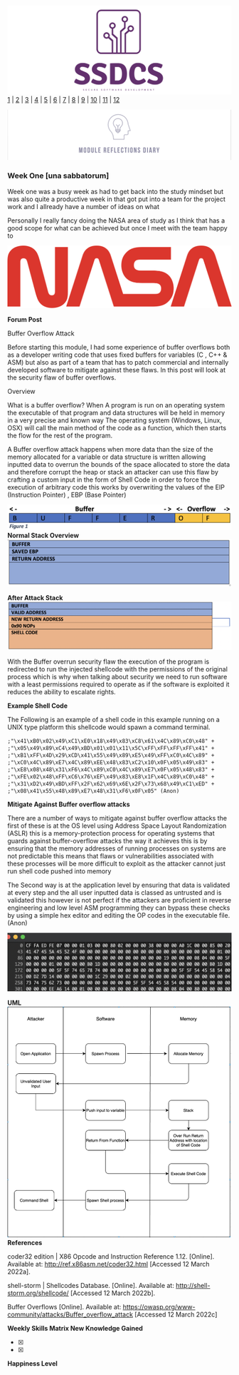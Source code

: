![Logo](Images/Logo.png)
[1](/MyPortfolio/SSDCS/Unit01.html) | [2](/MyPortfolio/SSDCS/Unit02.html) | [3](/MyPortfolio/SSDCS/Unit03.html) | [4](/MyPortfolio/SSDCS/Unit04.html) | [5](/MyPortfolio/SSDCS/Unit05.html) | [6](/MyPortfolio/SSDCS/Unit06.html) | [7](/MyPortfolio/SSDCS/Unit07.html) | [8](/MyPortfolio/SSDCS/Unit08.html) | [9](/MyPortfolio/SSDCS/Unit09.html) | [10](/MyPortfolio/SSDCS/Unit10.html) | [11](/MyPortfolio/SSDCS/Unit11.html) | [12](/MyPortfolio/SSDCS/Unit12.html)

![Logo](Images/Diary.png)
### Week One [una sabbatorum]

Week one was a busy week as had to get back into the study mindset but was also quite a productive week in that got put into a team for the project work and I allready have a number of ideas on what 

Personally I really fancy doing the NASA area of study as I think that has a good scope for what can be achieved but once I meet with the team happy to 

![Logo](Images/NASA.png)

**Forum Post**

Buffer Overflow Attack

Before starting this module, I had some experience of buffer overflows both as a developer writing code that uses fixed buffers for variables (C  , C++ & ASM) but also as part of a team that has to patch commercial and internally developed software to mitigate against these flaws. In this post will look at the security flaw of buffer overflows.

Overview

What is a buffer overflow? When A program is run on an operating system the executable of that program and data structures will be held in memory in a very precise and known way The operating system (Windows, Linux, OSX) will call the main method of the code as a function, which then starts the flow for the rest of the program.

A Buffer overflow attack happens when more data than the size of the memory allocated for a variable or data structure is written allowing inputted data to overrun the bounds of the space allocated to store the data and therefore corrupt the heap or stack an attacker can use this flaw by crafting a custom input in the form of Shell Code in order to force the execution of arbitrary code this works by overwriting the values of the EIP (Instruction Pointer) , EBP (Base Pointer)  

![BUFFER1](Images/BUFFER1.png)
**Normal Stack Overview**
![BUFFER2](Images/BUFFER2.png)

**After Attack Stack**
![BUFFER3](Images/BUFFER3.png)

With the Buffer overrun security flaw the execution of the program is redirected to run the injected shellcode with the permissions of the original process which is why when talking about security we need to run software with a least permissions required to operate as if the software is exploited it reduces the ability to escalate rights.  

**Example Shell Code**

The Following is an example of a shell code in this example running on a UNIX type platform this shellcode would spawn a command terminal. 

```ASM
;"\x41\xB0\x02\x49\xC1\xE0\x18\x49\x83\xC8\x61\x4C\x89\xC0\x48" +
;"\x05\x49\x89\xC4\x49\xBD\x01\x01\x11\x5C\xFF\xFF\xFF\xFF\x41" +
;"\xB1\xFF\x4D\x29\xCD\x41\x55\x49\x89\xE5\x49\xFF\xC0\x4C\x89" +
;"\xC0\x4C\x89\xE7\x4C\x89\xEE\x48\x83\xC2\x10\x0F\x05\x49\x83" +
;"\xE8\x08\x48\x31\xF6\x4C\x89\xC0\x4C\x89\xE7\x0F\x05\x48\x83" +
;"\xFE\x02\x48\xFF\xC6\x76\xEF\x49\x83\xE8\x1F\x4C\x89\xC0\x48" +
;"\x31\xD2\x49\xBD\xFF\x2F\x62\x69\x6E\x2F\x73\x68\x49\xC1\xED" +
;"\x08\x41\x55\x48\x89\xE7\x48\x31\xF6\x0F\x05" (Anon)
```
**Mitigate Against Buffer overflow attacks**

There are a number of ways to mitigate against buffer overflow attacks the first of these is at the OS level using Address Space Layout Randomization (ASLR) this is a memory-protection process for operating systems that guards against buffer-overflow attacks the way it achieves this is by ensuring that the memory addresses of running processes on systems are not predictable this means that flaws or vulnerabilities associated with these processes will be more difficult to exploit as the attacker cannot just run shell code pushed into memory

The Second way is at the application level by ensuring that data is validated at every step and the all user inputted data is classed as untrusted and is validated this however is not perfect if the attackers are proficient in reverse engineering and low level ASM programming they can bypass these checks by using a simple hex editor and editing the OP codes in the executable file. (Anon)

![HEX](Images/HEX.png)

**UML**
![UML](Images/UML.png)
**References**

coder32 edition | X86 Opcode and Instruction Reference 1.12. [Online]. Available at: http://ref.x86asm.net/coder32.html [Accessed 12 March 2022a].

shell-storm | Shellcodes Database. [Online]. Available at: http://shell-storm.org/shellcode/ [Accessed 12 March 2022b].
 
Buffer Overflows [Online]. Available at: https://owasp.org/www-community/attacks/Buffer_overflow_attack [Accessed 12 March 2022c]


**Weekly Skills Matrix New Knowledge Gained**

- [x] 
- [x] 

**Happiness Level**
